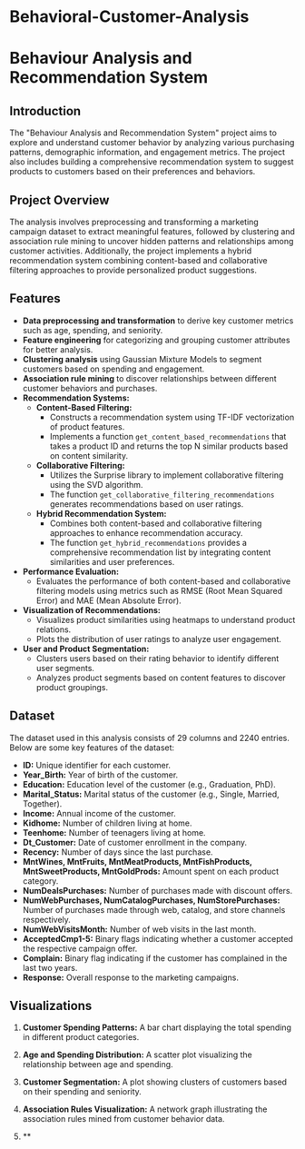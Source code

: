# Behavioral-Customer-Analysis
# Behaviour Analysis and Recommendation System

## Introduction

The "Behaviour Analysis and Recommendation System" project aims to explore and understand customer behavior by analyzing various purchasing patterns, demographic information, and engagement metrics. The project also includes building a comprehensive recommendation system to suggest products to customers based on their preferences and behaviors.

## Project Overview

The analysis involves preprocessing and transforming a marketing campaign dataset to extract meaningful features, followed by clustering and association rule mining to uncover hidden patterns and relationships among customer activities. Additionally, the project implements a hybrid recommendation system combining content-based and collaborative filtering approaches to provide personalized product suggestions.

## Features

- **Data preprocessing and transformation** to derive key customer metrics such as age, spending, and seniority.
- **Feature engineering** for categorizing and grouping customer attributes for better analysis.
- **Clustering analysis** using Gaussian Mixture Models to segment customers based on spending and engagement.
- **Association rule mining** to discover relationships between different customer behaviors and purchases.
- **Recommendation Systems:**
  - **Content-Based Filtering:**
    - Constructs a recommendation system using TF-IDF vectorization of product features.
    - Implements a function `get_content_based_recommendations` that takes a product ID and returns the top N similar products based on content similarity.
  - **Collaborative Filtering:**
    - Utilizes the Surprise library to implement collaborative filtering using the SVD algorithm.
    - The function `get_collaborative_filtering_recommendations` generates recommendations based on user ratings.
  - **Hybrid Recommendation System:**
    - Combines both content-based and collaborative filtering approaches to enhance recommendation accuracy.
    - The function `get_hybrid_recommendations` provides a comprehensive recommendation list by integrating content similarities and user preferences.
- **Performance Evaluation:**
  - Evaluates the performance of both content-based and collaborative filtering models using metrics such as RMSE (Root Mean Squared Error) and MAE (Mean Absolute Error).
- **Visualization of Recommendations:**
  - Visualizes product similarities using heatmaps to understand product relations.
  - Plots the distribution of user ratings to analyze user engagement.
- **User and Product Segmentation:**
  - Clusters users based on their rating behavior to identify different user segments.
  - Analyzes product segments based on content features to discover product groupings.

## Dataset

The dataset used in this analysis consists of 29 columns and 2240 entries. Below are some key features of the dataset:

- **ID:** Unique identifier for each customer.
- **Year_Birth:** Year of birth of the customer.
- **Education:** Education level of the customer (e.g., Graduation, PhD).
- **Marital_Status:** Marital status of the customer (e.g., Single, Married, Together).
- **Income:** Annual income of the customer.
- **Kidhome:** Number of children living at home.
- **Teenhome:** Number of teenagers living at home.
- **Dt_Customer:** Date of customer enrollment in the company.
- **Recency:** Number of days since the last purchase.
- **MntWines, MntFruits, MntMeatProducts, MntFishProducts, MntSweetProducts, MntGoldProds:** Amount spent on each product category.
- **NumDealsPurchases:** Number of purchases made with discount offers.
- **NumWebPurchases, NumCatalogPurchases, NumStorePurchases:** Number of purchases made through web, catalog, and store channels respectively.
- **NumWebVisitsMonth:** Number of web visits in the last month.
- **AcceptedCmp1-5:** Binary flags indicating whether a customer accepted the respective campaign offer.
- **Complain:** Binary flag indicating if the customer has complained in the last two years.
- **Response:** Overall response to the marketing campaigns.

## Visualizations

1. **Customer Spending Patterns:** 
   A bar chart displaying the total spending in different product categories.

2. **Age and Spending Distribution:** 
   A scatter plot visualizing the relationship between age and spending.

3. **Customer Segmentation:** 
   A plot showing clusters of customers based on their spending and seniority.

4. **Association Rules Visualization:** 
   A network graph illustrating the association rules mined from customer behavior data.

5. **
